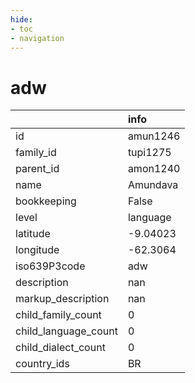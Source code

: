 ```yaml
---
hide:
- toc
- navigation
---
```

# adw
|                      | info     |
|:---------------------|:---------|
| id                   | amun1246 |
| family_id            | tupi1275 |
| parent_id            | amon1240 |
| name                 | Amundava |
| bookkeeping          | False    |
| level                | language |
| latitude             | -9.04023 |
| longitude            | -62.3064 |
| iso639P3code         | adw      |
| description          | nan      |
| markup_description   | nan      |
| child_family_count   | 0        |
| child_language_count | 0        |
| child_dialect_count  | 0        |
| country_ids          | BR       |